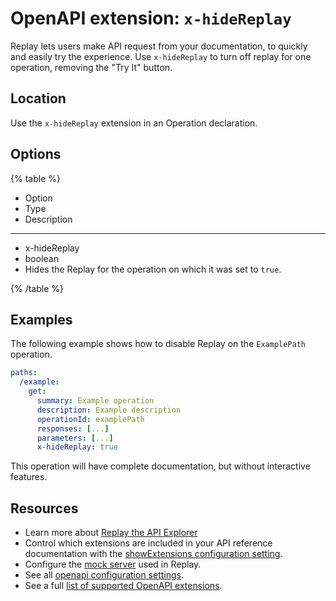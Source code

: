 # OpenAPI extension: `x-hideReplay`

Replay lets users make API request from your documentation, to quickly and easily try the experience.
Use `x-hideReplay` to turn off replay for one operation, removing the "Try It" button.

## Location

Use the `x-hideReplay` extension in an Operation declaration.

## Options

{% table %}

* Option
* Type
* Description

---

* x-hideReplay
* boolean
* Hides the Replay for the operation on which it was set to `true`.

{% /table %}

## Examples

The following example shows how to disable Replay on the `ExamplePath` operation.

```yaml
paths:
  /example:
    get:
      summary: Example operation
      description: Example description
      operationId: examplePath
      responses: [...]
      parameters: [...]
      x-hideReplay: true
```

This operation will have complete documentation, but without interactive features.

## Resources

- Learn more about [Replay the API Explorer](../replay.md)
- Control which extensions are included in your API reference documentation with the [showExtensions configuration setting](../../../config/openapi/show-extensions.md).
- Configure the [mock server](../../../config/mock-server.md) used in Replay.
- See all [openapi configuration settings](../../../config/openapi/index.md).
- See a full [list of supported OpenAPI extensions](./index.md).
